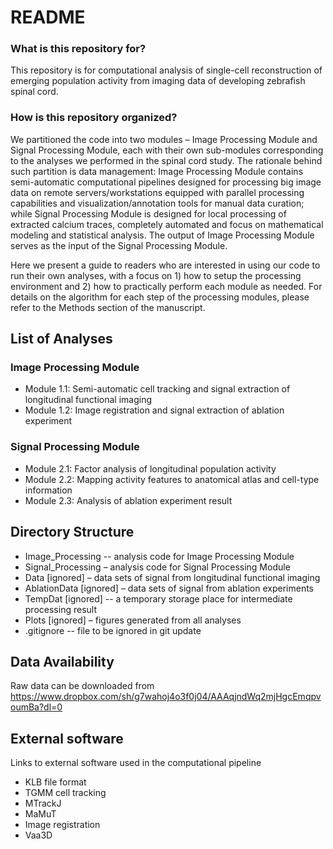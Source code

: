 # README #

### What is this repository for? ###
This repository is for computational analysis of single-cell reconstruction of emerging population activity from imaging data of developing zebrafish spinal cord.

### How is this repository organized? ###
We partitioned the code into two modules – Image Processing Module and Signal Processing Module, each with their own sub-modules corresponding to the analyses we performed in the spinal cord study. The rationale behind such partition is data management: Image Processing Module contains semi-automatic computational pipelines designed for processing big image data on remote servers/workstations equipped with parallel processing capabilities and visualization/annotation tools for manual data curation; while Signal Processing Module is designed for local processing of extracted calcium traces, completely automated and focus on mathematical modeling and statistical analysis. The output of Image Processing Module serves as the input of the Signal Processing Module.

Here we present a guide to readers who are interested in using our code to run their own analyses, with a focus on 1) how to setup the processing environment and 2) how to practically perform each module as needed. For details on the algorithm for each step of the processing modules, please refer to the Methods section of the manuscript.

## List of Analyses ##
### Image Processing Module ###
* Module 1.1: Semi-automatic cell tracking and signal extraction of longitudinal functional imaging
* Module 1.2: Image registration and signal extraction of ablation experiment

### Signal Processing Module ###
* Module 2.1: Factor analysis of longitudinal population activity
* Module 2.2: Mapping activity features to anatomical atlas and cell-type information
* Module 2.3: Analysis of ablation experiment result

## Directory Structure ##
* Image_Processing -- analysis code for Image Processing Module
* Signal_Processing – analysis code for Signal Processing Module
* Data [ignored] – data sets of signal from longitudinal functional imaging
* AblationData [ignored] – data sets of signal from ablation experiments
* TempDat [ignored] -- a temporary storage place for intermediate processing result
* Plots [ignored] – figures generated from all analyses
* .gitignore  -- file to be ignored in git update

## Data Availability ##
Raw data can be downloaded from https://www.dropbox.com/sh/g7wahoj4o3f0j04/AAAqjndWq2mjHgcEmqpvoumBa?dl=0

## External software ##
Links to external software used in the computational pipeline
* KLB file format
* TGMM cell tracking
* MTrackJ
* MaMuT
* Image registration
* Vaa3D

